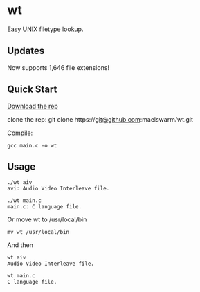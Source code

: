 # wt
Easy UNIX filetype lookup.

## Updates

Now supports 1,646 file extensions!

## Quick Start

[Download the rep](https://github.com/maelswarm/wt/archive/master.zip)

clone the rep: git clone ht&#8203;tps://git@github.com:maelswarm/wt.git

Compile:

    gcc main.c -o wt

## Usage

    ./wt aiv
    avi: Audio Video Interleave file.
    
    ./wt main.c
    main.c: C language file.

Or move wt to /usr/local/bin

    mv wt /usr/local/bin
    
And then

    wt aiv
    Audio Video Interleave file.
    
    wt main.c
    C language file.
